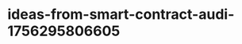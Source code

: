 # ideas-from-smart-contract-audi-1756295806605
```json [ { "title": "AI-Powered Smart Contract Vulnerability Scanner", "description": "أداة تعتمد على الذكاء الاصطناعي لتحليل العقود الذكية واكتشاف الثغرات الأمنية بشكل تلقائي.", "mvp_plan": "استخدام مكتبة تحليل الشيفرة المصدرية المتاحة في GitHub لتطوير واجهة بسيطة تتيح للمستخدمين تحميل عقودهم الذكية وتحليلها. يمكن استخدام نموذج تعلم آلي مدرب م...
